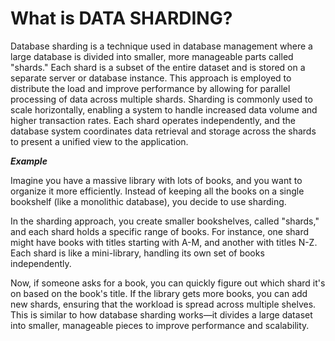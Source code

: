 # What is DATA SHARDING?

Database sharding is a technique used in database management where a large database is divided into smaller, more manageable parts called "shards." Each shard is a subset of the entire dataset and is stored on a separate server or database instance. This approach is employed to distribute the load and improve performance by allowing for parallel processing of data across multiple shards. Sharding is commonly used to scale horizontally, enabling a system to handle increased data volume and higher transaction rates. Each shard operates independently, and the database system coordinates data retrieval and storage across the shards to present a unified view to the application.

***Example***

Imagine you have a massive library with lots of books, and you want to organize it more efficiently. Instead of keeping all the books on a single bookshelf (like a monolithic database), you decide to use sharding.

In the sharding approach, you create smaller bookshelves, called "shards," and each shard holds a specific range of books. For instance, one shard might have books with titles starting with A-M, and another with titles N-Z. Each shard is like a mini-library, handling its own set of books independently.

Now, if someone asks for a book, you can quickly figure out which shard it's on based on the book's title. If the library gets more books, you can add new shards, ensuring that the workload is spread across multiple shelves. This is similar to how database sharding works—it divides a large dataset into smaller, manageable pieces to improve performance and scalability.

